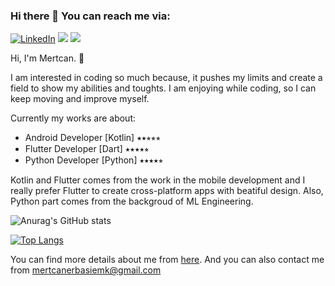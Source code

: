 ### Hi there 👋 You can reach me via:

[![LinkedIn](https://img.shields.io/badge/linkedin-%230077B5.svg?&style=for-the-badge&logo=linkedin&logoColor=white)](https://www.linkedin.com/in/mertcan-erbaşi-46a554108/)
<a href="mailto:mertcanerbasiemk@gmail.com?"><img src="https://img.shields.io/badge/gmail-%23DD0031.svg?&style=for-the-badge&logo=gmail&logoColor=white"/></a>
<a href="https://mercoski.github.io/en"><img src="https://img.shields.io/badge/portfolio-%23DD0031.svg?&style=for-the-badge&logo=webflow&logoColor=white"/></a>



Hi, I'm Mertcan. 👋


I am interested in coding so much because, it pushes my limits and create a field to show my abilities and toughts. I am enjoying while coding, so I can keep 
moving and improve myself.

Currently my works are about:

  - Android Developer [Kotlin] ⭑⭑⭒⭒⭒
  - Flutter Developer [Dart] ⭑⭑⭑⭑⭒
  - Python Developer [Python] ⭑⭑⭑⭑⭒

Kotlin and Flutter comes from the work in the mobile development and I really prefer Flutter to create cross-platform apps with beatiful design. Also, Python part comes from the backgroud of ML Engineering.



![Anurag's GitHub stats](https://github-readme-stats.vercel.app/api?username=mercoski&hide=issues,stars&show_icons=true&include_all_commits=true&theme=radical)
  
  
  
[![Top Langs](https://github-readme-stats.vercel.app/api/top-langs/?username=mercoski&langs_count=3&theme=radical)](https://github.com/anuraghazra/github-readme-stats)


You can find more details about me from [here](https://mercoski.github.io/en). And you can also contact me from mertcanerbasiemk@gmail.com
